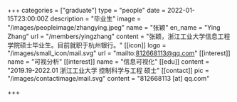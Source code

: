 +++
categories = ["graduate"]
type = "people"
date = 2022-01-15T23:00:00Z
description = "毕业生"
image = "/images/peopleimage/zhangying.jpeg"
name = "张颖"
en_name = "Ying Zhang"
url = "/members/yingzhang"
content = "张颖，浙江工业大学信息工程学院硕士毕业生。目前就职于杭州银行。"
[[icon]]
logo = "/images/small_icon/mail.svg"
url = "mailto:812668113@qq.com"
[[interest]]
name = "可视分析"
[[interest]]
name = "信息可视化"
[[edu]]
content = "2019.19-2022.01 浙江工业大学 控制科学与工程 硕士"
[[contact]]
pic = "/images/contactimage/mail.svg"
content = "812668113 [at] qq.com"

+++